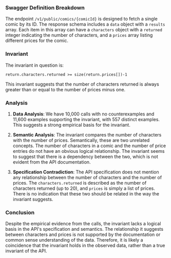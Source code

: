 ### Swagger Definition Breakdown

The endpoint `/v1/public/comics/{comicId}` is designed to fetch a single comic by its ID. The response schema includes a `data` object with a `results` array. Each item in this array can have a `characters` object with a `returned` integer indicating the number of characters, and a `prices` array listing different prices for the comic.

### Invariant

The invariant in question is:

`return.characters.returned >= size(return.prices[])-1`

This invariant suggests that the number of characters returned is always greater than or equal to the number of prices minus one.

### Analysis

1. **Data Analysis**: We have 10,000 calls with no counterexamples and 11,600 examples supporting the invariant, with 557 distinct examples. This suggests a strong empirical basis for the invariant.

2. **Semantic Analysis**: The invariant compares the number of characters with the number of prices. Semantically, these are two unrelated concepts. The number of characters in a comic and the number of price entries do not have an obvious logical relationship. The invariant seems to suggest that there is a dependency between the two, which is not evident from the API documentation.

3. **Specification Contradiction**: The API specification does not mention any relationship between the number of characters and the number of prices. The `characters.returned` is described as the number of characters returned (up to 20), and `prices` is simply a list of prices. There is no indication that these two should be related in the way the invariant suggests.

### Conclusion

Despite the empirical evidence from the calls, the invariant lacks a logical basis in the API's specification and semantics. The relationship it suggests between characters and prices is not supported by the documentation or common sense understanding of the data. Therefore, it is likely a coincidence that the invariant holds in the observed data, rather than a true invariant of the API.
